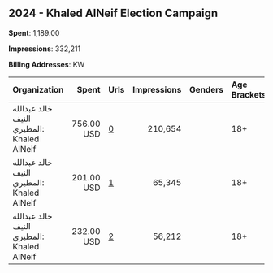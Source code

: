 ## 2024 - Khaled AlNeif Election Campaign 
**Spent**: 1,189.00

**Impressions**: 332,211

**Billing Addresses**: KW

|Organization|Spent|Urls|Impressions|Genders|Age Brackets|Country Codes|
|:---|---:|:---|---:|:---|:---|:---|
|خالد عبدالله النيف المطيري: Khaled AlNeif|756.00 USD|[0](https://www.snap.com/political-ads/asset/a59232cf80bcd43db41575a8e0d27c17620f6a105b37d8af6f16587e0a66571c?mediaType=mp4)|210,654||18+|kuwait|
|خالد عبدالله النيف المطيري: Khaled AlNeif|201.00 USD|[1](https://www.snap.com/political-ads/asset/22d72b3905dccc9a118cf757104e435aea3d19e8da6a8492fa7e9bc892f70eb3?mediaType=jpeg)|65,345||18+|kuwait|
|خالد عبدالله النيف المطيري: Khaled AlNeif|232.00 USD|[2](https://www.snap.com/political-ads/asset/51792c838d9c4ca350e10e91f67d8388841daa6c6fd0254b8f00f3e7a3e6f075?mediaType=jpeg)|56,212||18+|kuwait|
